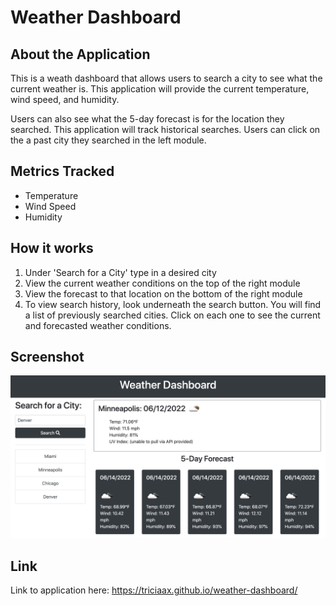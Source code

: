 # Weather Dashboard

## About the Application
This is a weath dashboard that allows users to search a city to see what the current weather is. This application will provide the current temperature, wind speed, and humidity. 

Users can also see what the 5-day forecast is for the location they searched. This application will track historical searches. Users can click on the a past city they searched in the left module.

## Metrics Tracked
- Temperature
- Wind Speed
- Humidity
  
## How it works
1. Under 'Search for a City' type in a desired city
2. View the current weather conditions on the top of the right module
3. View the forecast to that location on the bottom of the right module
4. To view search history, look underneath the search button. You will find a list of previously searched cities. Click on each one to see the current and forecasted weather conditions.
   
## Screenshot
![screenshot of weather dash](assets/screenshot.png)

## Link
Link to application here: https://triciaax.github.io/weather-dashboard/ 